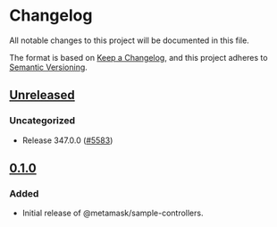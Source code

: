 # Changelog

All notable changes to this project will be documented in this file.

The format is based on [Keep a Changelog](https://keepachangelog.com/en/1.0.0/),
and this project adheres to [Semantic Versioning](https://semver.org/spec/v2.0.0.html).

## [Unreleased]

### Uncategorized

- Release 347.0.0 ([#5583](https://github.com/MetaMask/core/pull/5583))

## [0.1.0]

### Added

- Initial release of @metamask/sample-controllers.

[Unreleased]: https://github.com/MetaMask/core/compare/@metamask/sample-controllers@0.1.0...HEAD
[0.1.0]: https://github.com/MetaMask/core/releases/tag/@metamask/sample-controllers@0.1.0
